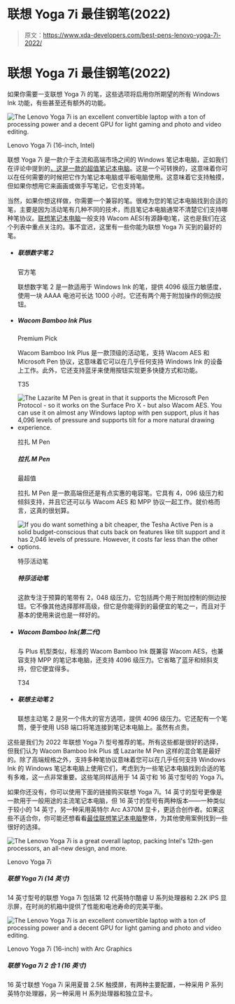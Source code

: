 # 联想 Yoga 7i 最佳钢笔(2022)

> 原文：<https://www.xda-developers.com/best-pens-lenovo-yoga-7i-2022/>

# 联想 Yoga 7i 最佳钢笔(2022)

如果你需要一支联想 Yoga 7i 的笔，这些选项将启用你所期望的所有 Windows Ink 功能，有些甚至还有额外的功能。

 <picture>![The Lenovo Yoga 7i is an excellent convertible laptop with a ton of processing power and a decent GPU for light gaming and photo and video editing.](img/fcb00ea213653619dbeb847325235bd9.png)</picture> 

Lenovo Yoga 7i (16-inch, Intel)

联想 Yoga 7i 是一款介于主流和高端市场之间的 Windows 笔记本电脑，正如我们在评论中提到的[，这是一款](http://www.xda-developers.com/lenovo-yoga-7i-2022-review/)[的超值笔记本电脑](https://www.xda-developers.com/best-laptops/)。这是一个可转换的，这意味着你可以在任何需要的时候把它作为笔记本电脑或平板电脑使用。这意味着它支持触摸，但如果你想用它来画画或做手写笔记，它也支持笔。

当然，如果你想这样做，你需要一个兼容的笔。很难为您的笔记本电脑找到合适的笔，主要是因为活动笔有几种不同的技术，而且笔记本电脑通常不清楚它们支持哪种笔协议。[联想笔记本电脑](https://www.xda-developers.com/best-lenovo-laptops/)一般支持 Wacom AES(有源静电)笔，这也是我们在这个列表中重点关注的。事不宜迟，这里有一些你能为联想 Yoga 7i 买到的最好的笔。

*   ##### 联想数字笔 2

    官方笔

    联想数字笔 2 是一款适用于 Windows Ink 的笔，提供 4096 级压力敏感度，使用一块 AAAA 电池可长达 1000 小时。它还有两个用于附加操作的侧边按钮。

*   ##### Wacom Bamboo Ink Plus

    Premium Pick

    Wacom Bamboo Ink Plus 是一款顶级的活动笔，支持 Wacom AES 和 Microsoft Pen 协议，这意味着它可以在几乎任何支持 Windows Ink 的设备上工作。此外，它还支持蓝牙来使用按钮实现更多快捷方式和功能。

    T35
*   <picture>![The Lazarite M Pen is great in that it supports the Microsoft Pen Protocol - so it works on the Surface Pro X - but also Wacom AES. You can use it on almost any Windows laptop with pen support, plus it has 4,096 levels of pressure and supports tilt for a more natural drawing experience.](img/2972b4de18ed827fa9f93135dc345b6f.png)</picture>

    拉扎 M Pen

    ##### 拉扎 M Pen

    最超值

    拉扎 M Pen 是一款高端但还是有点实惠的电容笔。它具有 4，096 级压力和倾斜支持，并且它还可以与 Wacom AES 和 MPP 协议一起工作。就价格而言，这真的很划算。

*   <picture>![If you do want something a bit cheaper, the Tesha Active Pen is a solid budget-conscious that cuts back on features like tilt support and it has 2,046 levels of pressure. However, it costs far less than the other options.](img/3b63d60fa018e06dec2248ea1797f720.png)</picture>

    特莎活动笔

    ##### 特莎活动笔

    这款专注于预算的笔带有 2，048 级压力，它包括两个用于附加控制的侧边按钮。它不像其他选择那样高级，但它是你能得到的最便宜的笔之一，而且对于基本的使用来说也是一样好的。

*   ##### Wacom Bamboo Ink(第二代)

    与 Plus 机型类似，标准的 Wacom Bamboo Ink 既兼容 Wacom AES，也兼容支持 MPP 的笔记本电脑，还支持 4096 级压力。它省略了蓝牙和倾斜支持，但它便宜得多。

    T34
*   ##### 联想主动笔 2

    联想主动笔 2 是另一个伟大的官方选项，提供 4096 级压力。它还配有一个笔筒，便于使用 USB 端口将笔连接到笔记本电脑上。虽然有点贵。

这些是我们为 2022 年联想 Yoga 7i 型号推荐的笔。所有这些都是很好的选择，但我们认为 Wacom Bamboo Ink Plus 或 Lazarite M Pen 这样的混合笔是最好的。除了高端规格之外，支持多种笔协议意味着您可以在几乎任何支持 Windows Ink 的 Windows 笔记本电脑上使用它们，考虑到为一些笔记本电脑找到合适的笔有多难，这一点非常重要。这些笔同样适用于 14 英寸和 16 英寸型号的 Yoga 7i。

如果你还没有，你可以使用下面的链接购买联想 Yoga 7i。14 英寸的型号更像是一款用于一般用途的主流笔记本电脑，但 16 英寸的型号有两种版本——一种类似于较小的 14 英寸，另一种采用英特尔 Arc A370M 显卡，更适合创作者。如果这些不适合你，你可能还想看看[最佳联想笔记本电脑](https://www.xda-developers.com/best-lenovo-laptops/)整体，为其他使用案例找到一些很好的选择。

 <picture>![The Lenovo Yoga 7i is a great overall laptop, packing Intel's 12th-gen processors, an all-new design, and more.](img/39976033c64d8c975af29b58ee77bb4e.png)</picture> 

Lenovo Yoga 7i

##### 联想 Yoga 7i (14 英寸)

14 英寸型号的联想 Yoga 7i 包括第 12 代英特尔酷睿 U 系列处理器和 2.2K IPS 显示屏，在时尚的机箱中提供了性能和电池寿命的完美平衡。

 <picture>![The Lenovo Yoga 7i is an excellent convertible laptop with a ton of processing power and a decent GPU for light gaming and photo and video editing.](img/e1350da2bdf949527e40ce37131cdb16.png)</picture> 

Lenovo Yoga 7i (16-inch) with Arc Graphics

##### 联想 Yoga 7i 2 合 1 (16 英寸)

16 英寸联想 Yoga 7i 采用夏普 2.5K 触摸屏，有两种主要配置，一种采用 P 系列英特尔处理器，另一种采用 H 系列处理器和独立显卡。